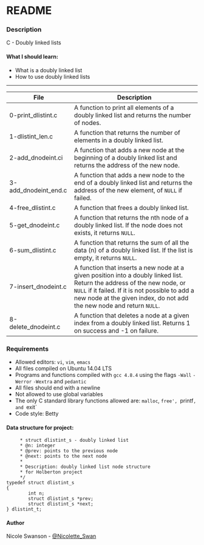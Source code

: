 # README

### Description
C - Doubly linked lists
#### What I should learn:
- What is a doubly linked list
- How to use doubly linked lists

---
File | Description
-----|-----
0-print\_dlistint.c | A function to print all elements of a doubly linked list and returns the number of nodes.
1-dlistint\_len.c | A function that returns the number of elements in a doubly linked list.
2-add\_dnodeint.ci | A function that adds a new node at the beginning of a doubly linked list and returns the address of the new node.
3-add\_dnodeint\_end.c | A function that adds a new node to the end of a doubly linked list and returns the address of the new element, of `NULL` if failed.
4-free\_dlistint.c | A function that frees a doubly linked list.
5-get\_dnodeint.c | A function that returns the nth node of a doubly linked list. If the node does not exists, it returns `NULL`.
6-sum\_dlistint.c | A function that returns the sum of all the data (n) of a doubly linked list. If the list is empty, it returns `NULL`.
7-insert\_dnodeint.c | A function that inserts a new node at a given position into a doubly linked list. Return the address of the new node, or `NULL` if it failed. If it is not possible to add a new node at the given index, do not add the new node and return `NULL`.
8-delete\_dnodeint.c | A function that deletes a node at a given index from a doubly linked list. Returns 1 on success and -1 on failure.

### Requirements
- Allowed editors: `vi`, `vim`, `emacs`
- All files compiled on Ubuntu 14.04 LTS
- Programs and functions compiled with `gcc 4.8.4` using the flags `-Wall` `-Werror` `-Wextra` and `pedantic`
- All files should end with a newline
- Not allowed to use global variables
- The only C standard library functions allowed are: `malloc`, `free', `printf`, and `exit`
- Code style: Betty

#### Data structure for project:
```/**
     * struct dlistint_s - doubly linked list
     * @n: integer
     * @prev: points to the previous node
     * @next: points to the next node
     *
     * Description: doubly linked list node structure
     * for Holberton project
     */
typedef struct dlistint_s
{
        int n;
        struct dlistint_s *prev;
        struct dlistint_s *next;
} dlistint_t;
```

#### Author
Nicole Swanson - [@Nicolette_Swan](https://twitter.com/Nicolette_Swan)
